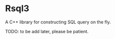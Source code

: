 # Rsql3
A C++ library for constructing SQL query on the fly.

TODO: to be add later, please be patient.
